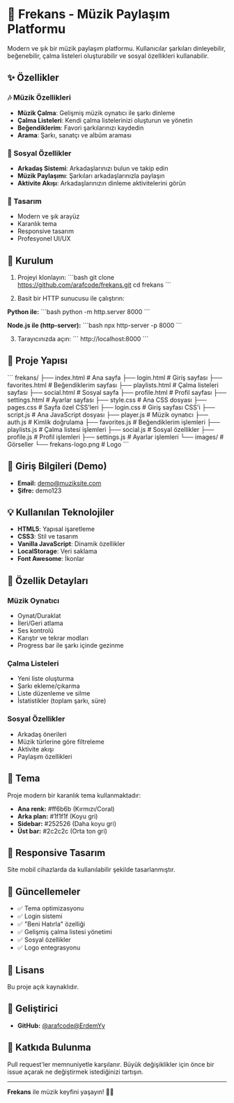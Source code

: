 # 🎵 Frekans - Müzik Paylaşım Platformu

Modern ve şık bir müzik paylaşım platformu. Kullanıcılar şarkıları dinleyebilir, beğenebilir, çalma listeleri oluşturabilir ve sosyal özellikleri kullanabilir.

## ✨ Özellikler

### 🎶 Müzik Özellikleri
- **Müzik Çalma**: Gelişmiş müzik oynatıcı ile şarkı dinleme
- **Çalma Listeleri**: Kendi çalma listelerinizi oluşturun ve yönetin
- **Beğendiklerim**: Favori şarkılarınızı kaydedin
- **Arama**: Şarkı, sanatçı ve albüm araması

### 👥 Sosyal Özellikler
- **Arkadaş Sistemi**: Arkadaşlarınızı bulun ve takip edin
- **Müzik Paylaşımı**: Şarkıları arkadaşlarınızla paylaşın
- **Aktivite Akışı**: Arkadaşlarınızın dinleme aktivitelerini görün

### 🎨 Tasarım
- Modern ve şık arayüz
- Karanlık tema
- Responsive tasarım
- Profesyonel UI/UX

## 🚀 Kurulum

1. Projeyi klonlayın:
\`\`\`bash
git clone https://github.com/arafcode/frekans.git
cd frekans
\`\`\`

2. Basit bir HTTP sunucusu ile çalıştırın:

**Python ile:**
\`\`\`bash
python -m http.server 8000
\`\`\`

**Node.js ile (http-server):**
\`\`\`bash
npx http-server -p 8000
\`\`\`

3. Tarayıcınızda açın:
\`\`\`
http://localhost:8000
\`\`\`

## 📁 Proje Yapısı

\`\`\`
frekans/
├── index.html              # Ana sayfa
├── login.html              # Giriş sayfası
├── favorites.html          # Beğendiklerim sayfası
├── playlists.html          # Çalma listeleri sayfası
├── social.html             # Sosyal sayfa
├── profile.html            # Profil sayfası
├── settings.html           # Ayarlar sayfası
├── style.css               # Ana CSS dosyası
├── pages.css               # Sayfa özel CSS'leri
├── login.css               # Giriş sayfası CSS'i
├── script.js               # Ana JavaScript dosyası
├── player.js               # Müzik oynatıcı
├── auth.js                 # Kimlik doğrulama
├── favorites.js            # Beğendiklerim işlemleri
├── playlists.js            # Çalma listesi işlemleri
├── social.js               # Sosyal özellikler
├── profile.js              # Profil işlemleri
├── settings.js             # Ayarlar işlemleri
└── images/                 # Görseller
    └── frekans-logo.png    # Logo
\`\`\`

## 🔐 Giriş Bilgileri (Demo)

- **Email:** demo@muziksite.com
- **Şifre:** demo123

## 💡 Kullanılan Teknolojiler

- **HTML5**: Yapısal işaretleme
- **CSS3**: Stil ve tasarım
- **Vanilla JavaScript**: Dinamik özellikler
- **LocalStorage**: Veri saklama
- **Font Awesome**: İkonlar

## 🎯 Özellik Detayları

### Müzik Oynatıcı
- Oynat/Duraklat
- İleri/Geri atlama
- Ses kontrolü
- Karıştır ve tekrar modları
- Progress bar ile şarkı içinde gezinme

### Çalma Listeleri
- Yeni liste oluşturma
- Şarkı ekleme/çıkarma
- Liste düzenleme ve silme
- İstatistikler (toplam şarkı, süre)

### Sosyal Özellikler
- Arkadaş önerileri
- Müzik türlerine göre filtreleme
- Aktivite akışı
- Paylaşım özellikleri

## 🎨 Tema

Proje modern bir karanlık tema kullanmaktadır:
- **Ana renk:** #ff6b6b (Kırmızı/Coral)
- **Arka plan:** #1f1f1f (Koyu gri)
- **Sidebar:** #252526 (Daha koyu gri)
- **Üst bar:** #2c2c2c (Orta ton gri)

## 📱 Responsive Tasarım

Site mobil cihazlarda da kullanılabilir şekilde tasarlanmıştır.

## 🔄 Güncellemeler

- ✅ Tema optimizasyonu
- ✅ Login sistemi
- ✅ "Beni Hatırla" özelliği
- ✅ Gelişmiş çalma listesi yönetimi
- ✅ Sosyal özellikler
- ✅ Logo entegrasyonu

## 📄 Lisans

Bu proje açık kaynaklıdır.

## 👤 Geliştirici

- **GitHub:** [@arafcode](https://github.com/arafcode)[@ErdemYy](https://github.com/ErdemYy)

## 🤝 Katkıda Bulunma

Pull request'ler memnuniyetle karşılanır. Büyük değişiklikler için önce bir issue açarak ne değiştirmek istediğinizi tartışın.

---

**Frekans** ile müzik keyfini yaşayın! 🎵✨
